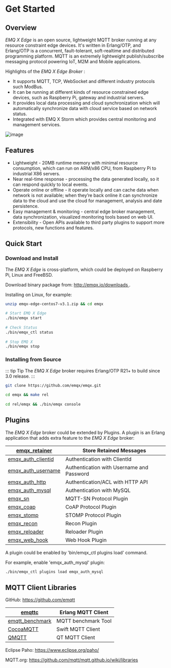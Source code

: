 # Get Started 

## Overview 

*EMQ X Edge* is an open source, lightweight MQTT broker running at any resource constraint edge devices. It's written in Erlang/OTP, and Erlang/OTP is a concurrent, fault-tolerant, soft-realtime and distributed programming platform. MQTT is an extremely lightweight publish/subscribe messaging protocol powering IoT, M2M and Mobile applications. 

Highlights of the *EMQ X Edge Broker* : 

  * It supports MQTT, TCP, WebSocket and different industry protocols such ModBus. 
  * It can be running at different kinds of resource constrained edge devices, such as Raspberry Pi, gateway and industrial servers. 
  * It provides local data processing and cloud synchronization which will automatically synchronize data with cloud service based on network status. 
  * Integrated with EMQ X Storm which provides central monitoring and management services. 



![image](./_static/images/edge-overview.png)

## Features 

  * Lightweight - 20MB runtime memory with minimal resource consumption, which can run on ARM/x86 CPU, from Raspberry Pi to industrial X86 servers. 
  * Near real-time response - processing the data generated locally, so it can respond quickly to local events. 
  * Operate online or offline - it operate locally and can cache data when network is not available; when they’re back online it can synchronize data to the cloud and use the cloud for management, analysis and date persistence. 
  * Easy management & monitoring - central edge broker management, data synchronization, visualized monitoring tools based on web UI. 
  * Extensibility - Open APIs available to third party plugins to support more protocols, new functions and features. 



## Quick Start 

### Download and Install 

The *EMQ X Edge* is cross-platform, which could be deployed on Raspberry Pi, Linux and FreeBSD. 

Download binary package from: [ http://emqx.io/downloads ](http://emqx.io/downloads) . 

Installing on Linux, for example: 
```bash
unzip emqx-edge-centos7-v3.1.zip && cd emqx
    
# Start EMQ X Edge
./bin/emqx start
    
# Check Status
./bin/emqx_ctl status
    
# Stop EMQ X
./bin/emqx stop
```

### Installing from Source 

::: tip Tip
The *EMQ X Edge* broker requires Erlang/OTP R21+ to build since 3.0 release. 
:::

```bash
git clone https://github.com/emqx/emqx.git
    
cd emqx && make rel
    
cd rel/emqx && ./bin/emqx console
```

## Plugins 

The *EMQ X Edge* broker could be extended by Plugins. A plugin is an Erlang application that adds extra feature to the *EMQ X Edge* broker: 

[ emqx_retainer ](https://github.com/emqx/emqx-retainer)           |  Store Retained Messages                   
-------------------------------------------------------------------|--------------------------------------------
[ emqx_auth_clientid ](https://github.com/emqx/emqx-auth-clientid) |  Authentication with ClientId              
[ emqx_auth_username ](https://github.com/emqx/emqx-auth-username) |  Authentication with Username and Password 
[ emqx_auth_http ](https://github.com/emqx/emqx-auth-http)         |  Authentication/ACL with HTTP API          
[ emqx_auth_mysql ](https://github.com/emqx/emqx-auth-mysql)       |  Authentication with MySQL                 
[ emqx_sn ](https://github.com/emqx/emqx-sn)                       |  MQTT-SN Protocol Plugin                   
[ emqx_coap ](https://github.com/emqx/emqx-coap)                   |  CoAP Protocol Plugin                      
[ emqx_stomp ](https://github.com/emqx/emqx-stomp)                 |  STOMP Protocol Plugin                     
[ emqx_recon ](https://github.com/emqx/emqx-recon)                 |  Recon Plugin                              
[ emqx_reloader ](https://github.com/emqx/emqx-reloader)           |  Reloader Plugin                           
[ emqx_web_hook ](https://github.com/emqx/emqx-web-hook)           |  Web Hook Plugin                           



A plugin could be enabled by 'bin/emqx_ctl plugins load' command. 

For example, enable 'emqx_auth_mysql' plugin: 

```bash
./bin/emqx_ctl plugins load emqx_auth_mysql
```

## MQTT Client Libraries 

GitHub: [ https://github.com/emqtt ](https://github.com/emqtt)

[ emqttc ](https://github.com/emqtt/emqttc)                   |  Erlang MQTT Client  
--------------------------------------------------------------|----------------------
[ emqtt_benchmark ](https://github.com/emqtt/emqtt_benchmark) |  MQTT benchmark Tool 
[ CocoaMQTT ](https://github.com/emqtt/CocoaMQTT)             |  Swift MQTT Client   
[ QMQTT ](https://github.com/emqtt/qmqtt)                     |  QT MQTT Client      



Eclipse Paho: [ https://www.eclipse.org/paho/ ](https://www.eclipse.org/paho/)

MQTT.org: [ https://github.com/mqtt/mqtt.github.io/wiki/libraries ](https://github.com/mqtt/mqtt.github.io/wiki/libraries)
